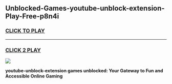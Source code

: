 
## Unblocked-Games-youtube-unblock-extension-Play-Free-p8n4i
<h3>
<a href="https://premium76.site?title=youtube-unblock-extension&ref=23A">CLICK TO PLAY</a></h3>
<hr>

<h3>
<a href="https://premium76.site?title=youtube-unblock-extension&ref=23A">CLICK 2 PLAY</a>
  
</h3>

<a href="https://premium76.site?title=youtube-unblock-extension&ref=23A"><img src="https://clearcache.store/games.png"></a>


**youtube-unblock-extension games unblocked: Your Gateway to Fun and Accessible Online Gaming**
